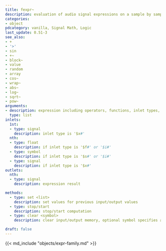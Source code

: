 ```yaml
---
title: fexpr~
description: evaluation of audio signal expressions on a sample by sample basis
categories:
- object
pdcategory: vanilla, Signal Math, Logic
last_update: 0.51-3
see_also:
- +
- '>'
- sin
- +~
- block~
- value
- random
- array
- cos~
- wrap~
- abs~
- log~
- sqrt~
- pow~
arguments:
- description: expression including operators, functions, inlet types, float and symbols
  type: list
inlets:
  1st:
  - type: signal
    description: inlet type is '$x#'
  nth:
  - type: float
    description: if inlet type is '$f#' or '$i#'
  - type: symbol
    description: if inlet type is '$s#' or '$i#'
  - type: signal
    description: if inlet type is '$x#'
outlets:
  nth:
  - type: signal
    description: expression result

methods:
  - type: set <list>
    description: set values for previous input/output values
  - type: stop/start
    description: stop/start computation
  - type: clear <symbol>
    description: clear input/output memory, optional symbol specifies a specific input (such as x1) or output (y1)

draft: false
---
```

{{< md_include "objects/expr-family.md" >}}
